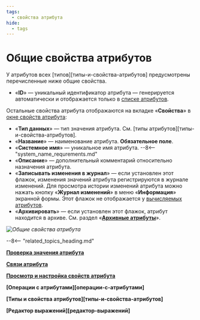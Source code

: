 ```yaml
---
tags:
  - свойства атрибута
hide:
  - tags
---
```


# Общие свойства атрибутов

У атрибутов всех [типов][типы-и-свойства-атрибутов] предусмотрены перечисленные ниже общие свойства.

* «**ID**» — уникальный идентификатор атрибута — генерируется автоматически и отображается только в [списке атрибутов](attribute_list_view.md).

Остальные свойства атрибута отображаются на вкладке «**Свойства**» в [окне свойств атрибута](attribute_setup.md):

- «**Тип данных**» — тип значения атрибута. См. [типы атрибутов][типы-и-свойства-атрибутов].
- «**Название**» — наименование атрибута. **Обязательное поле**.
- «**Системное имя**» — уникальное имя атрибута.
--8<-- "system_name_requrements.md"
- «**Описание**» — дополнительный комментарий относительно назначения атрибута.
- «**Записывать изменения в журнал**» — если установлен этот флажок, изменения значений атрибута регистрируются в журнале изменений. Для просмотра истории изменений атрибута можно нажать кнопку «**Журнал изменений**» в меню «**Информация**» экранной формы. Этот флажок не отображается у [вычисляемых атрибутов](calculated_attribute.md).
- «**Архивировать**» — если установлен этот флажок, атрибут находится в архиве. См. раздел «**[Архивные атрибуты](attribute_archive_unarchive.md)**».

*![Общие свойства атрибута](attribute_common_properties.png)*

--8<-- "related_topics_heading.md"

**[Проверка значения атрибута](attribute_value_verification.md)**

**[Связи атрибута](attribute_relations.md)**

**[Просмотр и настройка свойств атрибута](attribute_setup.md)**

**[Операции с атрибутами][операции-с-атрибутами]**

**[Типы и свойства атрибутов][типы-и-свойства-атрибутов]**

**[Редактор выражений][редактор-выражений]**
